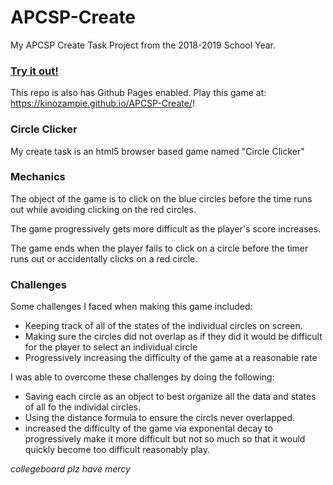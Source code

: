 # APCSP-Create
My APCSP Create Task Project from the 2018-2019 School Year.

### [Try it out!](https://kinozampie.github.io/APCSP-Create/)
This repo is also has Github Pages enabled. Play this game at: https://kinozampie.github.io/APCSP-Create/!

### Circle Clicker
My create task is an html5 browser based game named "Circle Clicker"

### Mechanics
The object of the game is to click on the blue circles before the time runs out while avoiding clicking on the red circles.

The game progressively gets more difficult as the player's score increases.

The game ends when the player fails to click on a circle before the timer runs out or accidentally clicks on a red circle.

### Challenges
Some challenges I faced when making this game included:
* Keeping track of all of the states of the individual circles on screen.
* Making sure the circles did not overlap as if they did it would be difficult for the player to select an individual circle
* Progressively increasing the difficulty of the game at a reasonable rate

I was able to overcome these challenges by doing the following:
* Saving each circle as an object to best organize all the data and states of all fo the individal circles.
* Using the distance formula to ensure the circls never overlapped.
* increased the difficulty of the game via exponental decay to progressively make it more difficult but not so much so that it would quickly become too difficult reasonably play.


*collegeboard plz have mercy*

